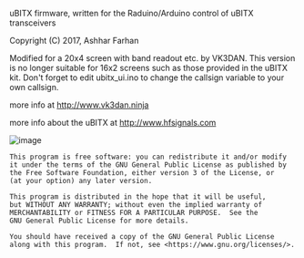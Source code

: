
uBITX firmware, written for the Raduino/Arduino control of uBITX transceivers

Copyright (C) 2017,  Ashhar Farhan

Modified for a 20x4 screen with band readout etc. by VK3DAN.
This version is no longer suitable for 16x2 screens such as those provided in the uBITX kit.
Don't forget to edit ubitx_ui.ino to change the callsign variable to your own callsign.

more info at <http://www.vk3dan.ninja>

more info about the uBITX at <http://www.hfsignals.com>

![image](https://raw.githubusercontent.com/vk3dan/ubitx-20x4/master/20171230_074626.jpg)

    This program is free software: you can redistribute it and/or modify
    it under the terms of the GNU General Public License as published by
    the Free Software Foundation, either version 3 of the License, or
    (at your option) any later version.

    This program is distributed in the hope that it will be useful,
    but WITHOUT ANY WARRANTY; without even the implied warranty of
    MERCHANTABILITY or FITNESS FOR A PARTICULAR PURPOSE.  See the
    GNU General Public License for more details.

    You should have received a copy of the GNU General Public License
    along with this program.  If not, see <https://www.gnu.org/licenses/>.

